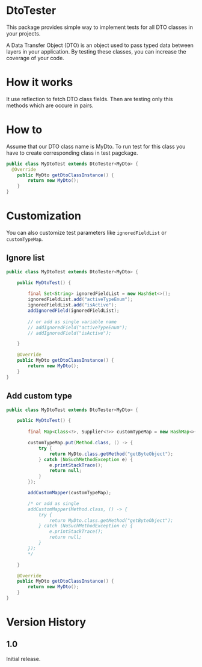 # DtoTester
This package provides simple way to implement tests for all DTO classes in your projects.

A Data Transfer Object (DTO) is an object used to pass typed data between layers in your application. By testing these classes, you can increase the coverage of your code.

# How it works
It use reflection to fetch DTO class fields. Then are testing only this methods which are occure in pairs.

# How to 
Assume that our DTO class name is MyDto.
To run test for this class you have to create corresponding class in test pagckage.
```java
public class MyDtoTest extends DtoTester<MyDto> {
  @Override
	public MyDto getDtoClassInstance() {
		return new MyDto();
	}
}
```

# Customization
You can also customize test parameters like `ignoredFieldList` or `customTypeMap`.

## Ignore list
```java
public class MyDtoTest extends DtoTester<MyDto> {

	public MyDtoTest() {
  
		final Set<String> ignoredFieldList = new HashSet<>();
		ignoredFieldList.add("activeTypeEnum");
		ignoredFieldList.add("isActive");
		addIgnoredField(ignoredFieldList);
    
		// or add as single variable name
		// addIgnoredField("activeTypeEnum");
		// addIgnoredField("isActive");

	}

	@Override
	public MyDto getDtoClassInstance() {
		return new MyDto();
	}
}
```

## Add custom type
```java
public class MyDtoTest extends DtoTester<MyDto> {

	public MyDtoTest() {
  
		final Map<Class<?>, Supplier<?>> customTypeMap = new HashMap<>();

		customTypeMap.put(Method.class, () -> {
			try {
				return MyDto.class.getMethod("getByteObject");
			} catch (NoSuchMethodException e) {
				e.printStackTrace();
				return null;
			}
		});

		addCustomMapper(customTypeMap);

		/* or add as single
		addCustomMapper(Method.class, () -> {
			try {
				return MyDto.class.getMethod("getByteObject");
			} catch (NoSuchMethodException e) {
				e.printStackTrace();
				return null;
			}
		});
		*/

	}

	@Override
	public MyDto getDtoClassInstance() {
		return new MyDto();
	}
}
```

# Version History

## 1.0 

Initial release.

